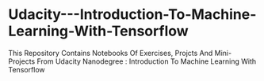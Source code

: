 # Udacity---Introduction-To-Machine-Learning-With-Tensorflow
This Repository Contains Notebooks Of Exercises, Projcts And Mini-Projects From Udacity Nanodegree : Introduction To Machine Learning With Tensorflow 
